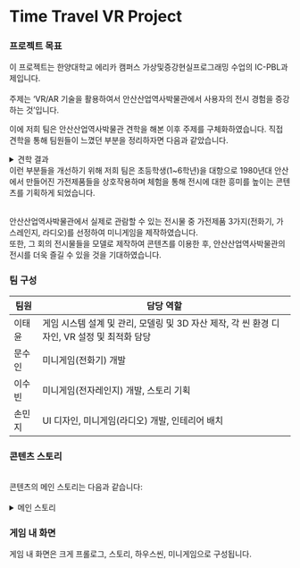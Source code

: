 # Time Travel VR Project

### 프로젝트 목표

이 프로젝트는 한양대학교 에리카 캠퍼스 가상및증강현실프로그래밍 수업의 IC-PBL과제입니다. <br/> <br/> 
주제는 ‘VR/AR 기술을 활용하여서 안산산업역사박물관에서 사용자의 전시 경험을 증강하는 것’입니다.

이에 저희 팀은 안산산업역사박물관 견학을 해본 이후 주제를 구체화하였습니다. 직접 견학을 통해 팀원들이 느꼈던 부분을 정리하자면 다음과 같았습니다.

<details>
<summary>견학 결과</summary>
  1. 어린 아이들(유치원~초등학생)이 단체 견학을 많이 하는 것 같고, 이를 겨냥한 콘텐츠를 제작하면 좋을것 같다.<br/> <br/> 
  2. 1970~80년대 한국 산업과 기술 발전의 토대가 된 안산의 산업을 소개하며 당시의 생산품이 전시가 되어있지만 정적인 부분이 많아 이를 개선하면 좋을것 같다.<br/> <br/> 
  3. 안산산업역사박물관 내에 VR기기를 이용한 게임이 있었지만, 게임적 요소가 너무 강해 안산산업역사박물관과의 큰 연관성이나 교육성을 알기 어려웠다.<br/> <br/> 
</details>
이런 부분들을 개선하기 위해 저희 팀은 초등학생(1~6학년)을 대항으로 1980년대 안산에서 만들어진 가전제품들을 상호작용하며 체험을 통해 전시에 대한 흥미를 높이는 콘텐츠를 기획하게 되었습니다.
<br/> <br/> 

안산산업역사박물관에서 실제로 관람할 수 있는 전시물 중 가전제품 3가지(전화기, 가스레인지, 라디오)를 선정하여 미니게임을 제작하였습니다.<br/>
또한, 그 회의 전시물들을 모델로 제작하여 콘텐츠를 이용한 후, 안산산업역사박물관의 전시를 더욱 즐길 수 있을 것을 기대하였습니다.
<br/> 

### 팀 구성


| 팀원   | 담당 역할 |
|--------|-----------|
| 이태윤 | 게임 시스템 설계 및 관리, 모델링 및 3D 자산 제작, 각 씬 환경 디자인, VR 설정 및 최적화 담당 |
| 문수인 | 미니게임(전화기) 개발 |
| 이수빈 | 미니게임(전자레인지) 개발, 스토리 기획 |
| 손민지 | UI 디자인, 미니게임(라디오) 개발, 인테리어 배치 |

### 콘텐츠 스토리
<br/> 
콘텐츠의 메인 스토리는 다음과 같습니다:<br/>
<br/> 
<details>
<summary>메인 스토리</summary>
현실의 안산산업역사박물관을 돌아다니던 플레이어는 신비한 기운에 이끌려 1987년 안산의 한 가정집에 도착하게 된다. <br/>
  과거의 순산은 사람들에게 잊히게 되어버리면 그 순간이 멈춰버리고 만다. <br/>
  그곳에서 새롭게 만나게 된 요정 친구(‘안’,’산',’박')들은 멈춰진 시간을 되돌려달라며 도움을 요청한다. <br/>
  미니게임을 완료하며 멈춰버린 시간을 되돌리자!

</details>

### 게임 내 화면

게임 내 화면은 크게 프롤로그, 스토리, 하우스씬, 미니게임으로 구성됩니다.<br/>



